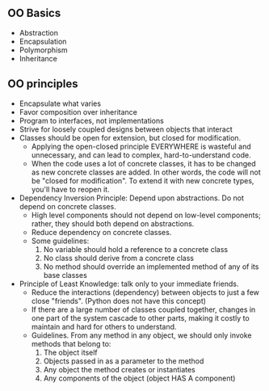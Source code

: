 ## OO Basics

* Abstraction
* Encapsulation
* Polymorphism
* Inheritance

## OO principles
* Encapsulate what varies
* Favor composition over inheritance
* Program to interfaces, not implementations
* Strive for loosely coupled designs between objects that interact
* Classes should be open for extension, but closed for modification.
    - Applying the open-closed principle EVERYWHERE is wasteful and unnecessary, and can lead to complex, hard-to-understand code.
    - When the code uses a lot of concrete classes, it has to be changed as new concrete classes are added. In other
      words, the code will not be "closed for modification". To extend it with new concrete types, you'll have to reopen
      it.
* Dependency Inversion Principle: Depend upon abstractions. Do not depend on concrete classes.
    - High level components should not depend on low-level components; rather, they should both depend on abstractions.
    - Reduce dependency on concrete classes.
    - Some guidelines:
        1. No variable should hold a reference to a concrete class
        1. No class should derive from a concrete class
        1. No method should override an implemented method of any of its base classes
* Principle of Least Knowledge: talk only to your immediate friends.
    - Reduce the interactions (dependency) between objects to just a few close "friends". (Python does not have this
      concept)
    - If there are a large number of classes coupled together, changes in one part of the system cascade to other parts,
      making it costly to maintain and hard for others to understand.
    - Guidelines. From any method in any object, we should only invoke methods that belong to:
        1. The object itself
        1. Objects passed in as a parameter to the method
        1. Any object the method creates or instantiates
        1. Any components of the object (object HAS A component)
